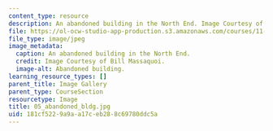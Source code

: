 ```yaml
---
content_type: resource
description: An abandoned building in the North End. Image Courtesy of Bill Massaquoi.
file: https://ol-ocw-studio-app-production.s3.amazonaws.com/courses/11-945-springfield-studio-fall-2005/181cf5229a9aa17ceb288c69780ddc5a_05_abandoned_bldg.jpg
file_type: image/jpeg
image_metadata:
  caption: An abandoned building in the North End.
  credit: Image Courtesy of Bill Massaquoi.
  image-alt: Abandoned building.
learning_resource_types: []
parent_title: Image Gallery
parent_type: CourseSection
resourcetype: Image
title: 05_abandoned_bldg.jpg
uid: 181cf522-9a9a-a17c-eb28-8c69780ddc5a
---
```


